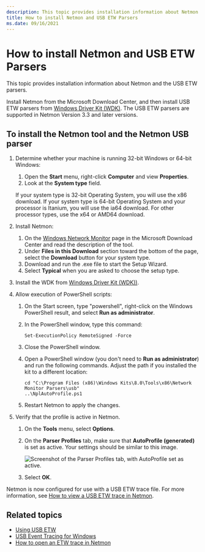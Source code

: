 ```yaml
---
description: This topic provides installation information about Netmon and the USB ETW parsers.
title: How to install Netmon and USB ETW Parsers
ms.date: 09/16/2021
---
```


# How to install Netmon and USB ETW Parsers

This topic provides installation information about Netmon and the USB ETW parsers.

Install Netmon from the Microsoft Download Center, and then install USB ETW parsers from [Windows Driver Kit (WDK)](../download-the-wdk.md). The USB ETW parsers are supported in Netmon Version 3.3 and later versions.

## To install the Netmon tool and the Netmon USB parser

1. Determine whether your machine is running 32-bit Windows or 64-bit Windows:

    1. Open the **Start** menu, right-click **Computer** and view **Properties**.
    1. Look at the **System type** field.

    If your system type is 32-bit Operating System, you will use the x86 download. If your system type is 64-bit Operating System and your processor is Itanium, you will use the ia64 download. For other processor types, use the x64 or AMD64 download.

1. Install Netmon:
    1. On the [Windows Network Monitor](https://go.microsoft.com/fwlink/p/?linkid=103158) page in the Microsoft Download Center and read the description of the tool.
    1. Under **Files in this Download** section toward the bottom of the page, select the **Download** button for your system type.
    1. Download and run the .exe file to start the Setup Wizard.
    1. Select **Typical** when you are asked to choose the setup type.

1. Install the WDK from [Windows Driver Kit (WDK))](../download-the-wdk.md).
1. Allow execution of PowerShell scripts:
    1. On the Start screen, type "powershell", right-click on the Windows PowerShell result, and select **Run as administrator**.
    1. In the PowerShell window, type this command:

        ```syntax
        Set-ExecutionPolicy RemoteSigned -Force
        ```

    1. Close the PowerShell window.
    1. Open a PowerShell window (you don't need to **Run as administrator**) and run the following commands. Adjust the path if you installed the kit to a different location:

        ```syntax
        cd "C:\Program Files (x86)\Windows Kits\8.0\Tools\x86\Network Monitor Parsers\usb"
        ..\NplAutoProfile.ps1
        ```

    1. Restart Netmon to apply the changes.

1. Verify that the profile is active in Netmon.
    1. On the **Tools** menu, select **Options**.
    1. On the **Parser Profiles** tab, make sure that **AutoProfile (generated)** is set as active. Your settings should be similar to this image.

        ![Screenshot of the Parser Profiles tab, with AutoProfile set as active.](images/netmon-parsers1.png)

    1. Select **OK**.

Netmon is now configured for use with a USB ETW trace file. For more information, see [How to view a USB ETW trace in Netmon](how-to-examining-a-trace-file-by-using-netmon.md).

## Related topics

* [Using USB ETW](using-usb-etw.md)  
* [USB Event Tracing for Windows](usb-event-tracing-for-windows.md)  
* [How to open an ETW trace in Netmon](how-to-examining-a-trace-file-by-using-netmon.md)
